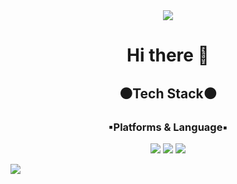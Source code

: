 <div align="center">
<img src="https://capsule-render.vercel.app/api?type=waving&color=auto&height=200&section=header&text=byeonghee_Github!&fontSize=90" />

# Hi there 👋
## ⚫Tech Stack⚫
### ▪Platforms & Language▪
  
<img src="https://img.shields.io/badge/Java-007396?style=flat&logo=Java&logoColor=white" />
<img src="https://img.shields.io/badge/HTML5-E34F26?style=flat&logo=HTML5&logoColor=white" />
<img src="https://img.shields.io/badge/CSS3-1572B6?style=flat&logo=CSS3&logoColor=white" />

</div>

![](./profile-3d-contrib/profile-gitblock.svg)


